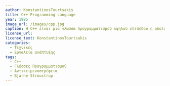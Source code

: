 ```yaml
---
author: KonstantinosTourtsakis
title: C++ Programming Language
year: 1985
image_url: /images/cpp.jpg
caption: Η C++ είναι μια γλώσσα προγραμματισμού υψηλού επιπέδου η οποία σχεδιάστηκε με σκοπό την ανάπτυξη λογισμικού που χρειάζεται να αξιοποιήσει αποδοτικά τους πόρους του συστήματος. Για αυτόν τον λόγο χρησιμοποιείται σε desktop εφαρμογές, εξυπηρετητές και βιντεοπαιχνίδια όπου η ταχύτητα εκτέλεσης αποτελεί σημαντικό παράγοντα στο τελικό αποτέλεσμα. Αποτελεί υπερσύνολο της C και την επεκτείνει παρέχοντας μια πληθώρα επιπρόσθετων εργαλείων όπως την αντικειμενοστρέφεια.
license_url: 
license_text: KonstantinosTourtsakis
categories:
  - Τεχνικές
  - Εργαλεία ανάπτυξης
tags:
  - C++
  - Γλώσσες Προγραμματισμού
  - Αντικειμενοστρέφεια
  - Bjarne Stroustrup
---
```


